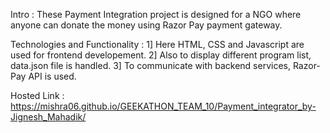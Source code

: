 Intro :
These Payment Integration project is designed for a NGO where anyone can donate the money using Razor Pay payment gateway.


Technologies and Functionality :
1] Here HTML, CSS and Javascript are used for frontend developement.
2] Also to display different program list, data.json file is handled.
3] To communicate with backend services, Razor-Pay API is used.


Hosted Link :
https://mishra06.github.io/GEEKATHON_TEAM_10/Payment_integrator_by-Jignesh_Mahadik/
